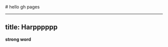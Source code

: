 <link rel="stylesheet" href="./style.css" />
# hello gh pages

---
title: Harpppppp
---
<strong> strong word</strong>